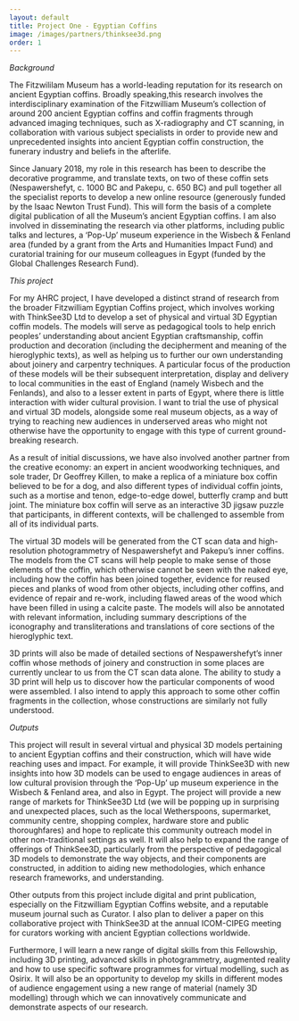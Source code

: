 ```yaml
---
layout: default
title: Project One - Egyptian Coffins
image: /images/partners/thinksee3d.png
order: 1
---
```

*Background*

The Fitzwililam Museum has a world-leading reputation for its research on ancient Egyptian coffins. Broadly speaking,this research involves the interdisciplinary examination of the Fitzwilliam Museum’s collection of around 200 ancient Egyptian coffins and coffin fragments through advanced imaging techniques, such as X-radiography and CT scanning, in collaboration with various subject specialists in order to provide new and unprecedented insights into ancient Egyptian coffin construction, the funerary industry and beliefs in the afterlife.

Since January 2018, my role in this research has been to describe the decorative programme, and translate texts, on two of these coffin sets (Nespawershefyt, c. 1000 BC and Pakepu, c. 650 BC) and pull together all the specialist reports to develop a new online resource (generously funded by the Isaac Newton Trust Fund). This will form the basis of a complete digital publication of all the Museum’s ancient Egyptian coffins. I am also involved in disseminating the research via other platforms, including public talks and lectures, a ‘Pop-Up’ museum experience in the Wisbech & Fenland area (funded by a grant from the Arts and Humanities Impact Fund) and curatorial training for our museum colleagues in Egypt (funded by the Global Challenges Research Fund). 

*This project*

For my AHRC project, I have developed a distinct strand of research from the broader Fitzwilliam Egyptian Coffins project, which involves working with ThinkSee3D Ltd to develop a set of physical and virtual 3D Egyptian coffin models. The models will serve as pedagogical tools to help enrich peoples’ understanding about ancient Egyptian craftsmanship, coffin production and decoration (including the decipherment and meaning of the hieroglyphic texts), as well as helping us to further our own understanding about joinery and carpentry techniques. A particular focus of the production of these models will be their subsequent interpretation, display and delivery to local communities in the east of England (namely Wisbech and the Fenlands), and also to a lesser extent in parts of Egypt, where there is little interaction with wider cultural provision. I want to trial the use of physical and virtual 3D models, alongside some real museum objects, as a way of trying to reaching new audiences in underserved areas who might not otherwise have the opportunity to engage with this type of current ground-breaking research.

As a result of initial discussions, we have also involved another partner from the creative economy: an expert in ancient woodworking techniques, and sole trader, Dr Geoffrey Killen, to make a replica of a miniature box coffin believed to be for a dog, and also different types of individual coffin joints, such as a mortise and tenon, edge-to-edge dowel, butterfly cramp and butt joint. The miniature box coffin will serve as an interactive 3D jigsaw puzzle that participants, in different contexts, will be challenged to assemble from all of its individual parts.  

The virtual 3D models will be generated from the CT scan data and high-resolution photogrammetry of Nespawershefyt and Pakepu’s inner coffins. The models from the CT scans will help people to make sense of those elements of the coffin, which otherwise cannot be seen with the naked eye, including how the coffin has been joined together, evidence for reused pieces and planks of wood from other objects, including other coffins, and evidence of repair and re-work, including flawed areas of the wood which have been filled in using a calcite paste. The models will also be annotated with relevant information, including summary descriptions of the iconography and transliterations and translations of core sections of the hieroglyphic text. 

3D prints will also be made of detailed sections of Nespawershefyt’s inner coffin whose methods of joinery and construction in some places are currently unclear to us from the CT scan data alone. The ability to study a 3D print will help us to discover how the particular components of wood were assembled. I also intend to apply this approach to some other coffin fragments in the collection, whose constructions are similarly not fully understood.

*Outputs*

This project will result in several virtual and physical 3D models pertaining to ancient Egyptian coffins and their construction, which will have wide reaching uses and impact. For example, it will provide ThinkSee3D with new insights into how 3D models can be used to engage audiences in areas of low cultural provision through the ‘Pop-Up’ up museum experience in the Wisbech & Fenland area, and also in Egypt. The project will provide a new range of markets for ThinkSee3D Ltd (we will be popping up in surprising and unexpected places, such as the local Wetherspoons, supermarket, community centre, shopping complex, hardware store and public thoroughfares) and hope to replicate this community outreach model in other non-traditional settings as well. It will also help to expand the range of offerings of ThinkSee3D, particularly from the perspective of pedagogical 3D models to demonstrate the way objects, and their components are constructed, in addition to aiding new methodologies, which enhance research frameworks, and understanding. 

Other outputs from this project include digital and print publication, especially on the Fitzwilliam Egyptian Coffins website, and a reputable museum journal such as Curator. I also plan to deliver a paper on this collaborative project with ThinkSee3D at the annual ICOM-CIPEG meeting for curators working with ancient Egyptian collections worldwide. 

Furthermore, I will learn a new range of digital skills from this Fellowship, including 3D printing, advanced skills in photogrammetry, augmented reality and how to use specific software programmes for virtual modelling, such as Osirix. It will also be an opportunity to develop my skills in different modes of audience engagement using a new range of material (namely 3D modelling) through which we can innovatively communicate and demonstrate aspects of our research.


